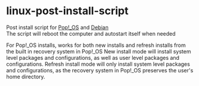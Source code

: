 # linux-post-install-script
Post install script for [Pop!_OS](https://pop.system76.com/) and [Debian](https://www.debian.org/)\
The script will reboot the computer and autostart itself when needed

For Pop!_OS installs, works for both new installs and refresh installs from the built in recovery system in Pop!_OS
New install mode will install system level packages and configurations, as well as user level packages and configurations. Refresh install mode will only install system level packages and configurations, as the recovery system in Pop!_OS preserves the user's home directory.
